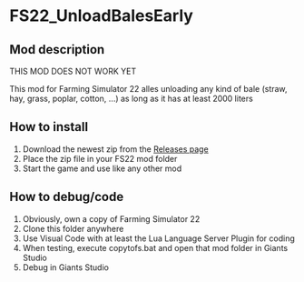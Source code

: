 # FS22_UnloadBalesEarly

## Mod description

THIS MOD DOES NOT WORK YET

This mod for Farming Simulator 22 alles unloading any kind of bale (straw, hay, grass, poplar, cotton, ...) as long as it has at least 2000 liters

## How to install

1. Download the newest zip from the [Releases page](https://github.com/Timmeey86/FS22_UnloadBalesEarly/releases)
1. Place the zip file in your FS22 mod folder
1. Start the game and use like any other mod

## How to debug/code

1. Obviously, own a copy of Farming Simulator 22
1. Clone this folder anywhere
1. Use Visual Code with at least the Lua Language Server Plugin for coding
1. When testing, execute copytofs.bat and open that mod folder in Giants Studio
1. Debug in Giants Studio